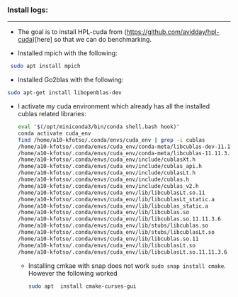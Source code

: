 ### Install logs:
------------------

* The goal is to install HPL-cuda from (https://github.com/avidday/hpl-cuda)[here] so that we can do benchmarking.

* Installed mpich with the following:

```bash
 sudo apt install mpich
```

* Installed Go2blas with the following:

```bash
sudo apt-get install libopenblas-dev
```

* I activate my cuda environment which already has all the installed cublas related libraries:
  ```bash
  eval "$(/opt/miniconda3/bin/conda shell.bash hook)"
  conda activate cuda_env
  find /home/a10-kfotso/.conda/envs/cuda_env | grep -i cublas
  /home/a10-kfotso/.conda/envs/cuda_env/conda-meta/libcublas-dev-11.11.3.6-0.json
  /home/a10-kfotso/.conda/envs/cuda_env/conda-meta/libcublas-11.11.3.6-0.json
  /home/a10-kfotso/.conda/envs/cuda_env/include/cublasXt.h
  /home/a10-kfotso/.conda/envs/cuda_env/include/cublas_api.h
  /home/a10-kfotso/.conda/envs/cuda_env/include/cublasLt.h
  /home/a10-kfotso/.conda/envs/cuda_env/include/cublas.h
  /home/a10-kfotso/.conda/envs/cuda_env/include/cublas_v2.h
  /home/a10-kfotso/.conda/envs/cuda_env/lib/libcublasLt.so.11
  /home/a10-kfotso/.conda/envs/cuda_env/lib/libcublasLt_static.a
  /home/a10-kfotso/.conda/envs/cuda_env/lib/libcublas_static.a
  /home/a10-kfotso/.conda/envs/cuda_env/lib/libcublas.so
  /home/a10-kfotso/.conda/envs/cuda_env/lib/libcublas.so.11.11.3.6
  /home/a10-kfotso/.conda/envs/cuda_env/lib/stubs/libcublas.so
  /home/a10-kfotso/.conda/envs/cuda_env/lib/stubs/libcublasLt.so
  /home/a10-kfotso/.conda/envs/cuda_env/lib/libcublas.so.11
  /home/a10-kfotso/.conda/envs/cuda_env/lib/libcublasLt.so
  /home/a10-kfotso/.conda/envs/cuda_env/lib/libcublasLt.so.11.11.3.6
  ```

  * Installing cmkae with snap does not work ```sudo snap install cmake```. However the following worked
    ```bash
    sudo apt  install cmake-curses-gui
    ```

